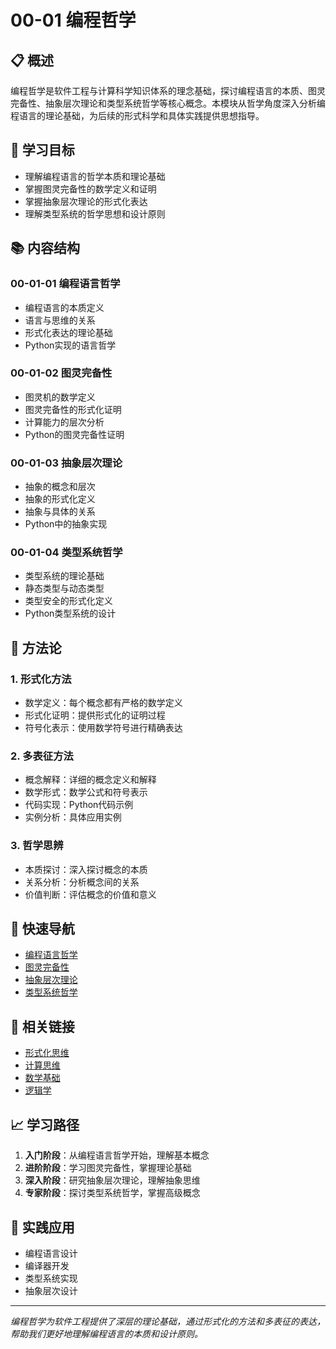 # 00-01 编程哲学

## 📋 概述

编程哲学是软件工程与计算科学知识体系的理念基础，探讨编程语言的本质、图灵完备性、抽象层次理论和类型系统哲学等核心概念。本模块从哲学角度深入分析编程语言的理论基础，为后续的形式科学和具体实践提供思想指导。

## 🎯 学习目标

- 理解编程语言的哲学本质和理论基础
- 掌握图灵完备性的数学定义和证明
- 掌握抽象层次理论的形式化表达
- 理解类型系统的哲学思想和设计原则

## 📚 内容结构

### 00-01-01 编程语言哲学
- 编程语言的本质定义
- 语言与思维的关系
- 形式化表达的理论基础
- Python实现的语言哲学

### 00-01-02 图灵完备性
- 图灵机的数学定义
- 图灵完备性的形式化证明
- 计算能力的层次分析
- Python的图灵完备性证明

### 00-01-03 抽象层次理论
- 抽象的概念和层次
- 抽象的形式化定义
- 抽象与具体的关系
- Python中的抽象实现

### 00-01-04 类型系统哲学
- 类型系统的理论基础
- 静态类型与动态类型
- 类型安全的形式化定义
- Python类型系统的设计

## 🔬 方法论

### 1. 形式化方法
- 数学定义：每个概念都有严格的数学定义
- 形式化证明：提供形式化的证明过程
- 符号化表示：使用数学符号进行精确表达

### 2. 多表征方法
- 概念解释：详细的概念定义和解释
- 数学形式：数学公式和符号表示
- 代码实现：Python代码示例
- 实例分析：具体应用实例

### 3. 哲学思辨
- 本质探讨：深入探讨概念的本质
- 关系分析：分析概念间的关系
- 价值判断：评估概念的价值和意义

## 📖 快速导航

- [编程语言哲学](00-01-01-编程语言哲学.md)
- [图灵完备性](00-01-02-图灵完备性.md)
- [抽象层次理论](00-01-03-抽象层次理论.md)
- [类型系统哲学](00-01-04-类型系统哲学.md)

## 🔗 相关链接

- [形式化思维](../00-02-形式化思维/README.md)
- [计算思维](../00-03-计算思维/README.md)
- [数学基础](../../01-形式科学/01-01-数学基础/README.md)
- [逻辑学](../../01-形式科学/01-02-逻辑学/README.md)

## 📈 学习路径

1. **入门阶段**：从编程语言哲学开始，理解基本概念
2. **进阶阶段**：学习图灵完备性，掌握理论基础
3. **深入阶段**：研究抽象层次理论，理解抽象思维
4. **专家阶段**：探讨类型系统哲学，掌握高级概念

## 🎯 实践应用

- 编程语言设计
- 编译器开发
- 类型系统实现
- 抽象层次设计

---

*编程哲学为软件工程提供了深层的理论基础，通过形式化的方法和多表征的表达，帮助我们更好地理解编程语言的本质和设计原则。* 